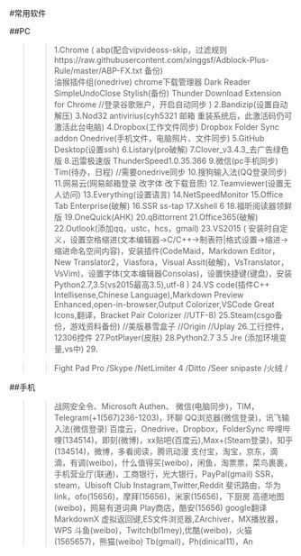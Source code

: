 #常用软件

##PC
>>1.Chrome
(
    abp(配合vipvideoss-skip，过滤规则https://raw.githubusercontent.com/xinggsf/Adblock-Plus-Rule/master/ABP-FX.txt 备份)  
    油猴插件组(onedrive)
    chrome下载管理器
    Dark Reader
    SimpleUndoClose
    Stylish(备份)
    Thunder Download Extension for Chrome
    //登录谷歌账户，开启自动同步
)
>>2.Bandizip(设置自动解压)
>>3.Nod32 antivirius(cyh5321 邮箱 重装系统后，此激活码仍可激活此台电脑)
>>4.Dropbox(工作文件同步) Dropbox Folder Sync addon Onedrive(手机文件，电脑照片、文件同步)
>>5.GitHub Desktop(设置ssh)
>>6.Listary(pro破解)
>>7.Clover_v3.4.3_去广告绿色版
>>8.迅雷极速版 ThunderSpeed1.0.35.366
>>9.微信(pc手机同步) Tim(待办，日程) //需要onedrive同步
>>10.搜狗输入法(QQ登录同步)
>>11.网易云(网易邮箱登录 改字体 改下载音质)
>>12.Teamviewer(设置无人访问)
>>13.Everything(设置语言)
>>14.NetSpeedMonitor
>>15.Office Tab Enterprise(破解)
>>16.SSR ss-tap
>>17.Xshell 6
>>18.福昕阅读器领鲜版
>>19.OneQuick(AHK)
>>20.qBittorrent
>>21.Office365(破解)
>>22.Outlook(添加qq，ustc，hcs，gmail)
>>23.VS2015
(
    安装时自定义，设置空格缩进(文本编辑器->C/C++->制表符|格式设置->缩进->缩进命名空间内容)，安装插件(CodeMaid，Markdown Editor，New Translator2，Viasfora，Visual Assit(破解)，VsTranslator，VsVim)，设置字体(文本编辑器Consolas)，设置快捷键(键盘)，安装Python2.7,3.5(vs2015最高3.5),utf-8
)
>>24.VS code(插件C++ Intellisense,Chinese Language),Markdown Preview Enhanced,open-in-browser,Output Colorizer,VSCode Great Icons,翻译，Bracket Pair Colorizer  //UTF-8)
>>25.Steam(csgo备份，游戏资料备份) //美版暴雪盒子 //Origin //Uplay
>>26.工行控件，12306控件
>>27.PotPlayer(皮肤)
>>28.Python2.7 3.5 Jre (添加环境变量,vs中)
>>29.






>>Fight Pad Pro /Skype /NetLimiter 4 /Ditto /Seer
>>snipaste /火绒 /

##手机
>>战网安全令、Microsoft Authen、
>>微信(电脑同步)，TIM，Telegram(+1(567)236-1203)，环聊
>>QQ浏览器(微信登录)，讯飞输入法(微信登录)
>>百度云，Onedrive，Dropbox，FolderSync
>>哔哩哔哩(134514)，即刻(微博)，xx贴吧(百度云),Max+(Steam登录)，知乎(134514)，微博，多看阅读，腾讯动漫
>>支付宝，淘宝，京东，滴滴，有调(weibo)，什么值得买(weibo)，闲鱼，淘票票，菜鸟裹裹，手机营业厅(联通)，工商银行，光大银行，PayPal(gmail)
>>SSR，steam，Ubisoft Club
>>Instagram,Twitter,Reddit
>>斐讯路由，华为link，ofo(15656)，摩拜(15656)，米家(15656)，下厨房
>>高德地图(weibo)，网易有道词典
>>Play商店，酷安(15656)
>>google翻译
>>MarkdownX
>>虚拟返回键,ES文件浏览器,ZArchiver，MX播放器，WPS
>>斗鱼(weibo)，Twitch(bl1mey),优酷(weibo)，火猫(1565657)，熊猫(weibo)
>>Tb(gmail)，Ph(dinical11)，An


